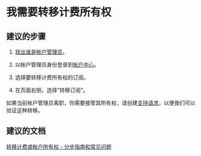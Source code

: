 <properties
    pageTitle="我需要转移计费所有权"
    description="我需要转移计费所有权"
    service="azure-billing"
    resource="billing"
    authors="kasparks"
    displayOrder="3"
    selfHelpType="resource"
    supportTopicIds=""
    resourceTags=""
    productPesIds=""
    cloudEnvironments="public"
/>


# <a name="i-need-to-transfer-billing-ownership"></a>我需要转移计费所有权

## <a name="recommended-steps"></a>**建议的步骤**

1. [找出谁是帐户管理员](https://docs.microsoft.com/azure/billing-subscription-transfer#whoisaa)。

2. 以帐户管理员身份登录到[帐户中心](https://account.windowsazure.com/Subscriptions)。

3. 选择要转移计费所有权的订阅。

4. 在页面右侧，选择“转移订阅”。

如果当前帐户管理员离职，你需要接管其所有权，请创建[支持请求](data-blade:Microsoft_Azure_Support.NewSupportRequestBlade)，以便我们可以验证这种转移。

## <a name="recommended-documents"></a>**建议的文档**

[转移计费或帐户所有权 - 分步指南和常见问题](https://azure.microsoft.com/documentation/articles/billing-subscription-transfer/)

